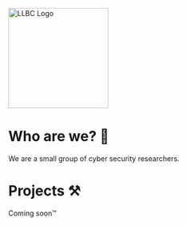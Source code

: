 
[<img alt="LLBC Logo" src="https://lowlevelbinary.club/img/logo.png" width="200">](https://ferib.dev/#nocringe)

# Who are we? 👋
We are a small group of cyber security researchers.

# Projects ⚒
Coming soon™
